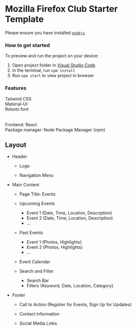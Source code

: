# Mozilla Firefox Club Starter Template

Please ensure you have installed <code><a href="https://nodejs.org/en/download/">nodejs</a></code>

### How to get started

To preview and run the project on your device:

1. Open project folder in <a href="https://code.visualstudio.com/download">Visual Studio Code</a>
2. In the terminal, run `npm install`
3. Run `npm start` to view project in browser

### Features

Tailwind CSS<br>
Material-UI<br>
Roboto font<br>
<br><br>
Frontend: React<br>
Package manager: Node Package Manager (npm)

## Layout

- Header

  - Logo

  - Navigation Menu

- Main Content

  - Page Title: Events

  - Upcoming Events

    - Event 1 (Date, Time, Location, Description)
    - Event 2 (Date, Time, Location, Description)
    - ...

  - Past Events

    - Event 1 (Photos, Highlights)
    - Event 2 (Photos, Highlights)
    - ...

  - Event Calendar

  - Search and Filter
    - Search Bar
    - Filters (Keyword, Date, Location, Category)

- Footer

  - Call to Action (Register for Events, Sign Up for Updates)

  - Contact Information

  - Social Media Links
